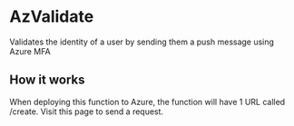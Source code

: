 ﻿# AzValidate

Validates the identity of a user by sending them a push message using Azure MFA

## How it works

When deploying this function to Azure, the function will have 1 URL called /create. Visit this page to send a request.

